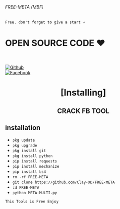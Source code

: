 ###### FREE-META (MBF)
```
Free, don't forget to give a start ⭐
```

# OPEN SOURCE CODE ❤️
<b></b> </br> <br>[![Github](https://img.shields.io/badge/Github-Clay-XD?style=flat-square&logo=github)](https://github.com/Clay-XD)<br> [![Facebook](https://img.shields.io/badge/Facebook-KyGz-blue?style=flat-square&logo=facebook)](https://www.facebook.com/unavailable.this.link)<br>



<h1 align="center"> [Installing]</h1>

<h2 align="center">  CRACK FB TOOL </h2>


## <b>installation</b>



- `pkg update`
- `pkg upgrade`
- `pkg install git`
- `pkg install python`
- `pip install requests`
- `pip install mechanize`
- `pip install bs4`
- `rm -rf FREE-META`
- `git clone https://github.com/Clay-XD/FREE-META`
- `cd FREE-META`
- `python META-MULTI.py`
     

 ```This Tools is Free Enjoy ```</br>
